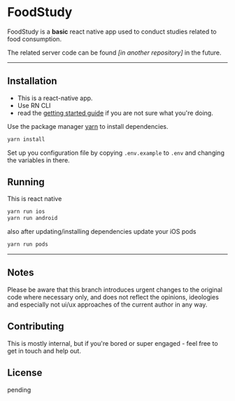 # FoodStudy

FoodStudy is a **basic** react native app used to conduct studies related to food consumption.

The related server code can be found _[in another repository]_ in the future. 

---

## Installation

- This is a react-native app. 
- Use RN CLI
- read the [getting started guide](https://reactnative.dev/docs/getting-started) if you are not sure what you're doing.


Use the package manager [yarn](https://yarnpkg.com/) to install dependencies. 

```bash
yarn install
```
Set up you configuration file by copying `.env.example` to `.env` and changing the variables in there. 


## Running
This is react native 
```bash
yarn run ios
yarn run android
```

also after updating/installing dependencies update your iOS pods
```bash
yarn run pods
```

---

## Notes
Please be aware that this branch introduces urgent changes to the original code where necessary only, and does not reflect the opinions, ideologies and especially not ui/ux approaches of the current author in any way. 


## Contributing
This is mostly internal, but if you're bored or super engaged - feel free to get in touch and help out.

## License
pending
